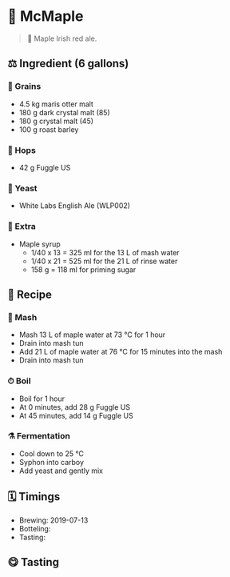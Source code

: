 # 🍺 McMaple

> 📝 Maple Irish red ale.

##  ⚖️ Ingredient (6 gallons)

### 🌾 Grains

* 4.5 kg maris otter malt
* 180 g dark crystal malt (85)
* 180 g crystal malt (45)
* 100 g roast barley

### 🌿 Hops

* 42 g Fuggle US

### 🧫 Yeast

* White Labs English Ale (WLP002)

### 🍁 Extra

* Maple syrup
  * 1/40 x 13 = 325 ml for the 13 L of mash water
  * 1/40 x 21 = 525 ml for the 21 L of rinse water
  * 158 g = 118 ml for priming sugar

## 📖 Recipe

### 🚰 Mash

* Mash 13 L of maple water at 73 °C for 1 hour
* Drain into mash tun
* Add 21 L of maple water at 76 °C for 15 minutes into the mash
* Drain into mash tun

### ⏱  Boil

* Boil for 1 hour
* At 0 minutes, add 28 g Fuggle US
* At 45 minutes, add 14 g Fuggle US

### ⚗️ Fermentation

* Cool down to 25 °C
* Syphon into carboy
* Add yeast and gently mix

## 🗓 Timings

* Brewing: 2019-07-13
* Botteling:
* Tasting:

## 😋 Tasting
